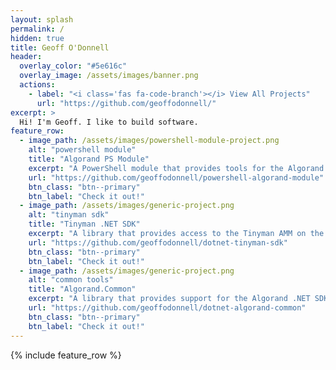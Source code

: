 ```yaml
---
layout: splash
permalink: /
hidden: true
title: Geoff O'Donnell
header:
  overlay_color: "#5e616c"
  overlay_image: /assets/images/banner.png
  actions:
    - label: "<i class='fas fa-code-branch'></i> View All Projects"
      url: "https://github.com/geoffodonnell/"
excerpt: >
  Hi! I'm Geoff. I like to build software.
feature_row:
  - image_path: /assets/images/powershell-module-project.png
    alt: "powershell module"
    title: "Algorand PS Module"
    excerpt: "A PowerShell module that provides tools for the Algorand blockchain."
    url: "https://github.com/geoffodonnell/powershell-algorand-module"
    btn_class: "btn--primary"
    btn_label: "Check it out!"
  - image_path: /assets/images/generic-project.png
    alt: "tinyman sdk"
    title: "Tinyman .NET SDK"
    excerpt: "A library that provides access to the Tinyman AMM on the Algorand blockchain."
    url: "https://github.com/geoffodonnell/dotnet-tinyman-sdk"
    btn_class: "btn--primary"
    btn_label: "Check it out!"
  - image_path: /assets/images/generic-project.png
    alt: "common tools"
    title: "Algorand.Common"
    excerpt: "A library that provides support for the Algorand .NET SDK 2."
    url: "https://github.com/geoffodonnell/dotnet-algorand-common"
    btn_class: "btn--primary"
    btn_label: "Check it out!"     
---
```


{% include feature_row %}
